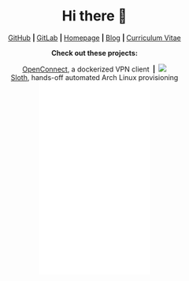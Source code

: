<h1 align="center">Hi there 👋</h1>

<p align="center">
  <a href="https://github.com/aw1cks">GitHub</a>
  <b> | </b><a href="https://gitlab.com/aw1cks">GitLab</a>
  <b> | </b><a href="https://awicks.io">Homepage</a>
  <b> | </b><a href="https://awicks.io/posts/">Blog</a>
  <b> | </b><a href="https://cv.awicks.io">Curriculum Vitae</a>
</p>

<p align="center"><b>Check out these projects:</b></p>

<p align="center">
<a href="https://github.com/aw1cks/openconnect">OpenConnect</a>, a dockerized VPN client<b>&ensp;|&ensp;</b><img src="https://github.com/aw1cks/openconnect/actions/workflows/main.yml/badge.svg"/><br>
<a href="https://github.com/aw1cks/sloth">Sloth</a>, hands-off automated Arch Linux provisioning<br>
<img src="github-metrics.svg" alt="Metrics" width="45%">
</p>
